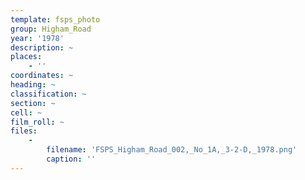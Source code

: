```yaml
---
template: fsps_photo
group: Higham_Road
year: '1978'
description: ~
places:
    - ''
coordinates: ~
heading: ~
classification: ~
section: ~
cell: ~
film_roll: ~
files:
    -
        filename: 'FSPS_Higham_Road_002,_No_1A,_3-2-D,_1978.png'
        caption: ''
---
```

